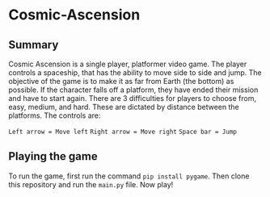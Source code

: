 # Cosmic-Ascension

## Summary

Cosmic Ascension is a single player, platformer video game. The player controls a spaceship, that has the ability to move side to side and jump. The objective of the game is to make it as far from Earth (the bottom) as possible. If the character falls off a platform, they have ended their mission and have to start again. There are 3 difficulties for players to choose from, easy, medium, and hard. These are dictated by distance between the platforms. The controls are:

`Left arrow = Move left`
`Right arrow = Move right`
`Space bar = Jump`

## Playing the game

To run the game, first run the command `pip install pygame`. Then clone this repository and run the `main.py` file. Now play!